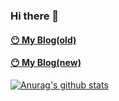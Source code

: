 ### Hi there 👋

#### [😶 My Blog(old)](https://www.cckn.dev/) 
#### [😶 My Blog(new)](https://cckn.ghost.io/) 


[![Anurag's github stats](https://github-readme-stats.vercel.app/api?username=cckn)](https://github.com/anuraghazra/github-readme-stats)

<!--
**cckn/cckn** is a ✨ _special_ ✨ repository because its `README.md` (this file) appears on your GitHub profile.

Here are some ideas to get you started:

- 🔭 I’m currently working on ...
- 🌱 I’m currently learning ...
- 👯 I’m looking to collaborate on ...
- 🤔 I’m looking for help with ...
- 💬 Ask me about ...
- 📫 How to reach me: ...
- 😄 Pronouns: ...
- ⚡ Fun fact: ...
-->
